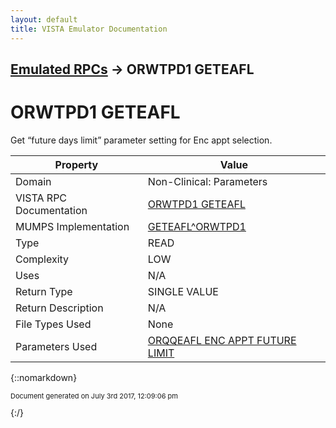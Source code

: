 ```yaml
---
layout: default
title: VISTA Emulator Documentation
---
```


## [Emulated RPCs](TableOfContents) &#8594; ORWTPD1 GETEAFL
# ORWTPD1 GETEAFL

Get “future days limit” parameter setting for Enc appt selection.

Property | Value
--- | ---
Domain | Non-Clinical: Parameters
VISTA RPC Documentation | [ORWTPD1 GETEAFL](../VISTARPC/ORWTPD1_GETEAFL)
MUMPS Implementation | [GETEAFL^ORWTPD1](http://code.osehra.org/dox/Routine_ORWTPD1_source.html)
Type | READ
Complexity | LOW
Uses | N/A
Return Type | SINGLE VALUE
Return Description | N/A
File Types Used | None
Parameters Used | [ORQQEAFL ENC APPT FUTURE LIMIT](../Parameters/ORQQEAFL_ENC_APPT_FUTURE_LIMIT)


{::nomarkdown} <br/><p style="font-size: 11px">Document generated on July 3rd 2017, 12:09:06 pm</p>{:/}